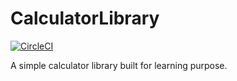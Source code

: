 # CalculatorLibrary

[![CircleCI](https://circleci.com/gh/nhtoshiaki/CalculatorLibrary.svg?style=svg)](https://circleci.com/gh/nhtoshiaki/CalculatorLibrary)

A simple calculator library built for learning purpose.

